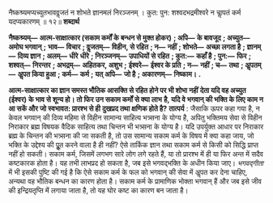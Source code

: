  

नैष्कश्र्यमप्यच्युतभाववॢजतं न शोभते ज्ञानमलं निरञ्जनम् । कुत: पुन: शश्वदभद्रमीश्वरे न चाॢपतं कर्म यदप्यकारणम् ॥ १२॥ **शब्दार्थ** 

**नैष्कश्र्यम्—** **आत्म-साक्षात्कार (सकाम कर्मों के बन्धन से मुक्त होकर)** **; अपि—** **के बावजूद** **; अच्युत—** **अमोघ भगवान्** **;** **भाव—** **विचार** **; वॢजतम्—** **विहीन, से रहित** **; न—** **नहीं** **; शोभते—** **अच्छा लगता है** **; ज्ञानम्—** **दिव्य ज्ञान** **; अलम्—** **धीरे** **धीरे** **; निरञ्जनम्—** **उपाधियों से रहित** **; कुत:—** **कहाँ है** **; पुन:—** **फिर** **; शश्वत्—** **निरन्तर** **; अभद्रम्—** **अहितकर, अशुभ** **;** **ईश्वरे—** **ईश्वर के प्रति** **; न—** **नहीं** **; च—** **तथा** **; अॢपतम्—** **अॢपत किया हुआ** **; कर्म—** **कर्म** **; यत् अपि—** **जो है** **; अकारणम्—** **निष्काम।** **.** 

**आत्म-साक्षात्कार का ज्ञान समस्त भौतिक आसक्ति से रहित होने पर भी शोभा नहीं** **देता यदि वह अच्युत (ईश्वर) के भाव से शून्य हो। तो फिर उन सकाम कर्मों से क्या लाभ** **है, यदि वे भगवान् की भक्ति के लिए काम न आ सकें और जो स्वभावत: प्रारश्भ से ही** **दुखप्रद तथा क्षणिक होते है?** **तात्पर्य** : जैसाकि ऊपर कहा गया है, न केवल भगवान् की दिव्य महिमा से विहीन सामान्य साहित्य भत्र्सना के योग्य है, अपितु भक्तिमय सेवा से विहीन निराकार ब्रह्म विषयक वैदिक साहित्य तथा चिन्तन भी भत्र्सना के योग्य है। यदि उपर्युक्त आधार पर निराकार ब्रह्म के चिन्तन की भत्र्सना की जा सकती है, तो उस सामान्य सकाम कर्म के विषय में क्या कहा जाय, जो भक्ति के उद्देश्य की पूॢत करने वाला है ही नहीं? ऐसे तार्किक ज्ञान तथा सकाम कर्म से किसी को सिद्धि प्राप्त नहीं हो सकती। सकाम कर्म, जिसमें लगभग सारे लोग लगे रहते हैं, या तो प्रारश्भ में ही या फिर अन्त में सदैव कष्टकारक होता है। यह तभी लाभप्रद हो सकता है, जब इसे भगवद्भक्ति के अधीन किया जाए। *भगवद्गीता* में भी इसकी पुष्टि की गई है कि ऐसे सकाम कर्म के फल को भगवान् की सेवा में अॢपत कर देना चाहिए, अन्यथा वह भौतिक बन्धन का कारण होता है। सकाम कर्म के प्रामाणिक भोक्ता भगवान् हैं और जब इसे जीव की इन्द्रियतृप्ति में लगाया जाता है, तो यह घोर कष्ट का कारण बन जाता है। 